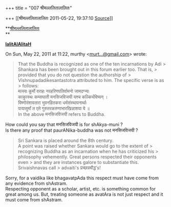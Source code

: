 +++
title = "007 श्रीमल्ललितालालितः"

+++
[[श्रीमल्ललितालालितः	2011-05-22, 19:37:10 [Source](https://groups.google.com/g/samskrita/c/GeSoi-zhKNs)]]



**[श्रीमल्ललितालालितः](http://www.lalitaalaalitah.com)  
**

**[lalitAlAlitaH](http://about.me/lalitaalaalitah/bio)**

  
  
  

On Sun, May 22, 2011 at 11:22, murthy \<[murt...@gmail.com]()\> wrote:  

> That the Buddha is recognized as one of the ten incarnations by Adi > Shankara has been brought out in this forum earlier too. That is, > provided that you do not question the authorship of > Vishnupadadikesantastotra attributed to him. The specific verse is as > follows:  
> मत्स्यः कूर्मो वराहः नरहरिणपतिर्वामनो जामदग्न्यः  
> काकुत्स्थः कम्सघाती मनसिजविजयी यश्च कल्किर्भविष्यन् ।  
> विष्णोरंशावतारा भुवनहितकरा धर्मसंस्थापनार्थाः  
> पायासुर्मां त एते गुरुतरकरुणाभारखिन्नाशया ये ॥  
> In the above मनसिजविजयी refers to Buddha.

  
How could you say that मनसिजविजयी is for shAkya-muni ?  
Is there any proof that paurANika-buddha was not मनसिजविजयी ?  
  

> Sri Sankara is placed around the 8th century.  
> A point was raised whether Sankara would go to the extent of > recognizing Buddha as an incarnation when he has criticized his > philosophy vehemently. Great persons respected their opponents even > and they are instances galore to substantiate this. Srivaishnavas call > advaiti's प्रच्छन्नबौद्ध’s!  

  
Sorry, for a vaidika like bhagavatpAda this respect must have come from any evidence from shAstram.  
Respecting opponent as a scholar, artist, etc. is something common for great among us. But, treating someone as avatAra is not just respect and it must come from shAstram.  
  

  

